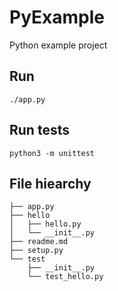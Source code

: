 # PyExample

Python example project

## Run

```
./app.py 
```

## Run tests

```
python3 -m unittest
```

## File hiearchy

```
├── app.py
├── hello
│   ├── hello.py
│   └── __init__.py
├── readme.md
├── setup.py
└── test
    ├── __init__.py
    └── test_hello.py
```


